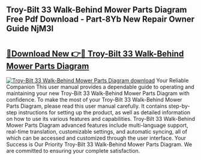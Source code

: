 ## Troy-Bilt 33 Walk-Behind Mower Parts Diagram Free Pdf Download - Part-8Yb New Repair Owner Guide NjM3l

# <h2><a href="http://dfsdd9s.blite.top/?on=Troy-Bilt+33+Walk-Behind+Mower+Parts+Diagram">🔗Download New 👉🔴 Troy-Bilt 33 Walk-Behind Mower Parts Diagram</a></h2>

[![Troy-Bilt 33 Walk-Behind Mower Parts Diagram download](https://i.imgur.com/lujVjoI.png)](http://dfsdd9s.blite.top/?on=Troy-Bilt+33+Walk-Behind+Mower+Parts+Diagram)
Your Reliable Companion This user manual provides a dependable guide to operating and maintaining your new Troy-Bilt 33 Walk-Behind Mower Parts Diagram with confidence. To make the most of your Troy-Bilt 33 Walk-Behind Mower Parts Diagram, please read this user manual carefully. It contains step-by-step instructions for setting up the product, as well as detailed information on how to use its various features and capabilities. Troy-Bilt 33 Walk-Behind Mower Parts Diagram advanced features include multi-language support, real-time translation, customizable settings, and automatic syncing, all of which can be accessed and customized through the user interface. Your Success is Our Priority Troy-Bilt 33 Walk-Behind Mower Parts Diagram. We are committed to ensuring your complete satisfaction.
